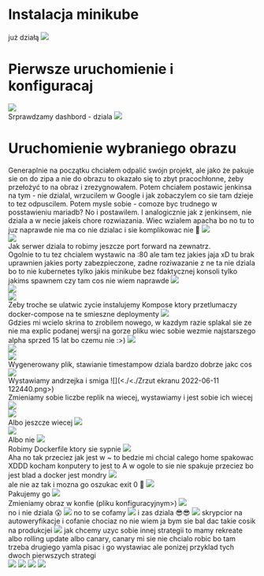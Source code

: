 # Instalacja minikube  
już działą
![](<./Zrzut ekranu 2022-06-10 153250.png>)  
# Pierwsze uruchomienie i konfiguracaj
![](<./Zrzut ekranu 2022-06-10 153447.png>)  
Srprawdzamy dashbord - dziala
![](<./Zrzut ekranu 2022-06-10 153539.png>)  
# Uruchomienie wybraniego obrazu
Generaplnie na początku chciałem odpalić swójn projekt, ale jako że pakuje sie on do zipa a nie do obrazu to okazało się to zbyt pracochłonne, żeby przełożyć to na obraz i zrezygnowałem. Potem chciałem postawic jenkinsa na tym - nie dzialal, wrzucilem w Google i jak zobaczylem co sie tam dzieje to tez odpuscilem. Potem mysle sobie - comoze byc trudnego w posstawieniu mariadb? No i postawilem. I analogicznie jak z jenkinsem, nie dziala a w necie jakeis chore rozwiazania. Wiec wzialem apacha bo no tu to juz naprawde nie ma co nie dzialac i sie komplikowac nie 🦄
![](<./Zrzut ekranu 2022-06-11 115941.png>)  
![](<./Zrzut ekranu 2022-06-11 120008.png>)  
Jak serwer dziala to robimy jeszcze port forward na zewnatrz.  
Ogolnie to tu tez chcialem wystawic na :80 ale tam tez jakies jaja xD tu brak uprawnien jakies porty zabezpieczone, zadne roziwazanie z ne ta nie dziala bo to nie kubernetes tylko jakis minikube bez fdaktycznej konsoli tylko jakims spawnem czy tam cos nie wiem naprawde
![](<./Zrzut ekranu 2022-06-11 121718.png>)  
![](<./Zrzut ekranu 2022-06-11 121434.png>)  
![](<./Zrzut ekranu 2022-06-11 121442.png>)  
Zeby troche se ulatwic zycie instalujemy Kompose ktory przetlumaczy docker-compose na te smieszne deploymenty
![](<./Zrzut ekranu 2022-06-11 121939.png>)  
Gdzies mi wcielo skrina to zrobilem nowego, w kazdym razie splakal sie ze nie ma explic podanej wersji na gorze pliku wiec sobie wezmie najstarszego alpha sprzed 15 lat bo czemu nie :>) 
![](<./Zrzut ekranu 2022-06-11 131140.png>)  
![](<./Zrzut ekranu 2022-06-11 122020.png>)  
![](<./Zrzut ekranu 2022-06-11 122213.png>)  
Wygenerowany plik, stawianie timestampow dziala bardzo dobrze jakc cos
![](<./Zrzut ekranu 2022-06-11 122256.png>)  
Wystawiamy andrzejka i smiga 
![](<./<./Zrzut ekranu 2022-06-11 122440.png>)  
Zmieniamy sobie liczbe replik na wiecej, wystawiamy i jest sobie ich wiecej
![](<./Zrzut ekranu 2022-06-11 122601.png>)  
![](<./Zrzut ekranu 2022-06-11 122642.png>)  
Albo jeszcze wiecej
![](<./Zrzut ekranu 2022-06-11 122940.png>)  
![](<./Zrzut ekranu 2022-06-11 123042.png>)  
Albo nie 
![](<./Zrzut ekranu 2022-06-11 123125.png>)  
Robimy Dockerfile ktory sie sypnie
![](<./Zrzut ekranu 2022-06-11 123523.png>)  
Aha no tak przeciez jak jest w ~ to bedzie mi chcial calego home spakowac XDDD kocham konputery to jest to
A w ogole to sie nie spakuje przeciez bo jest blad a docker jest mondry
![](<./Zrzut ekranu 2022-06-11 124005.png>)  
ale nie az tak i mozna go oszukac exit 0 🐳
![](<./Zrzut ekranu 2022-06-11 124046.png>)  
Pakujemy go 
![](<./Zrzut ekranu 2022-06-11 124259.png>)  
Zmieniamy  obraz w konfie (pliku konfiguracyjnym>)
![](<./Zrzut ekranu 2022-06-11 124336.png>)  
no i nie dziala 😮
![](<./Zrzut ekranu 2022-06-11 124427.png>)
no to se cofamy
![](<./Zrzut ekranu 2022-06-11 124504.png>)
i zas dziala 😎😎
![](<./Zrzut ekranu 2022-06-11 124512.png>)
skrypcior na autoweryfikacje i cofanie chociaz no nie wiem ja bym sie bal dac takie cosik na produkcjei
![](<./Zrzut ekranu 2022-06-11 124727.png>)
jak chcemy uzyc sobie innej strategii to mamy rekreate albo rolling update albo canary, canary mi sie nie chcialo robic bo tam trzeba drugiego yamla pisac i go wystawiac ale ponizej przyklad tych dwoch pierwszych strategi  
![](<./Zrzut ekranu 2022-06-11 130106.png>)
![](<./Zrzut ekranu 2022-06-11 130417.png>)
![](<./Zrzut ekranu 2022-06-11 130309.png>)
![](<./Zrzut ekranu 2022-06-11 130430.png>)